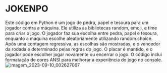 # JOKENPO

Este código em Python é um jogo de pedra, papel e tesoura para um jogador contra a máquina. Ele utiliza as bibliotecas random, emoji, e time para criar o jogo. O jogador faz sua escolha entre pedra, papel e tesoura, enquanto a máquina escolhe aleatoriamente utilizando random.choice. Após uma contagem regressiva, as escolhas são mostradas, e o vencedor da rodada é determinado pelas regras do jogo. O placar é mantido, e o jogador pode escolher jogar novamente ou encerrar o jogo. O código inclui formatação de cores ANSI para melhorar a experiência do jogo no console.
![imagem_2023-09-10_002627067](https://github.com/JuanSenaFF/JOKENPO/assets/134747346/cd1b0f3f-1d58-4258-a6f6-af0d630e1952)
